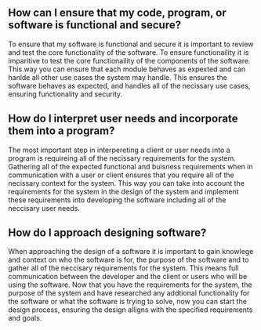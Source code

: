 ## How can I ensure that my code, program, or software is functional and secure?

To ensure that my software is functional and secure it is important to review and test the core functionality of the software.
To ensure functionaility it is imparitive to test the core functionaility of the components of the software. This way you can ensure that each module behaves as expexted and can hanlde all other use cases the system may handle. This ensures the software behaves as expected, and handles all of the necissary use cases, ensuring functionality and security. 

## How do I interpret user needs and incorporate them into a program?

The most important step in interpereting a client or user needs into a program is requireing all of the necissary requirements for the system. Gathering all of the expected functional and buisness requirements when in communication with a user or client ensures that you require all of the necissary context for the system. This way you can take into account the requirements for the system in the design of the system and implement these requirements into developing the software including all of the neccisary user needs. 

## How do I approach designing software?

When approaching the design of a software it is important to gain knowlege and context on who the software is for, the purpose of the software and to gather all of the neccisary requirements for the system. This means full communication between the developer and the client or users who will be using the software. Now that you have the requirements for the system, the purpose of the system and have researched any addtional functionality for the software or what the software is trying to solve, now you can start the design process, ensuring the design alligns with the specified requirements and goals.
